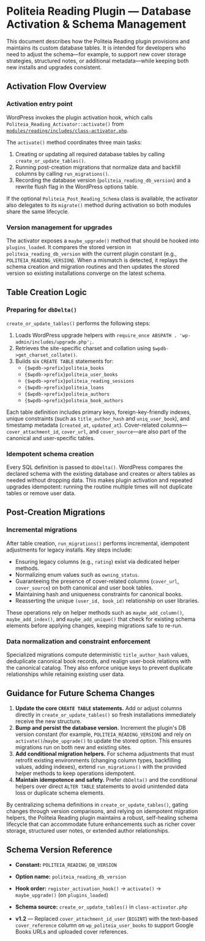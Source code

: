 # Politeia Reading Plugin — Database Activation & Schema Management

This document describes how the Politeia Reading plugin provisions and maintains its custom database tables. It is intended for developers who need to adjust the schema—for example, to support new cover storage strategies, structured notes, or additional metadata—while keeping both new installs and upgrades consistent.

## Activation Flow Overview

### Activation entry point

WordPress invokes the plugin activation hook, which calls `Politeia_Reading_Activator::activate()` from [`modules/reading/includes/class-activator.php`](../includes/class-activator.php).

The `activate()` method coordinates three main tasks:

1. Creating or updating all required database tables by calling `create_or_update_tables()`.
2. Running post-creation migrations that normalize data and backfill columns by calling `run_migrations()`.
3. Recording the database version (`politeia_reading_db_version`) and a rewrite flush flag in the WordPress options table.

If the optional `Politeia_Post_Reading_Schema` class is available, the activator also delegates to its `migrate()` method during activation so both modules share the same lifecycle.

### Version management for upgrades

The activator exposes a `maybe_upgrade()` method that should be hooked into `plugins_loaded`. It compares the stored version in `politeia_reading_db_version` with the current plugin constant (e.g., `POLITEIA_READING_VERSION`). When a mismatch is detected, it replays the schema creation and migration routines and then updates the stored version so existing installations converge on the latest schema.

## Table Creation Logic

### Preparing for `dbDelta()`

`create_or_update_tables()` performs the following steps:

1. Loads WordPress upgrade helpers with `require_once ABSPATH . 'wp-admin/includes/upgrade.php';`.
2. Retrieves the site-specific charset and collation using `$wpdb->get_charset_collate()`.
3. Builds six `CREATE TABLE` statements for:
   - `{$wpdb->prefix}politeia_books`
   - `{$wpdb->prefix}politeia_user_books`
   - `{$wpdb->prefix}politeia_reading_sessions`
   - `{$wpdb->prefix}politeia_loans`
   - `{$wpdb->prefix}politeia_authors`
   - `{$wpdb->prefix}politeia_book_authors`

Each table definition includes primary keys, foreign-key-friendly indexes, unique constraints (such as `title_author_hash` and `uniq_user_book`), and timestamp metadata (`created_at`, `updated_at`). Cover-related columns—`cover_attachment_id`, `cover_url`, and `cover_source`—are also part of the canonical and user-specific tables.

### Idempotent schema creation

Every SQL definition is passed to `dbDelta()`. WordPress compares the declared schema with the existing database and creates or alters tables as needed without dropping data. This makes plugin activation and repeated upgrades idempotent: running the routine multiple times will not duplicate tables or remove user data.

## Post-Creation Migrations

### Incremental migrations

After table creation, `run_migrations()` performs incremental, idempotent adjustments for legacy installs. Key steps include:

- Ensuring legacy columns (e.g., `rating`) exist via dedicated helper methods.
- Normalizing enum values such as `owning_status`.
- Guaranteeing the presence of cover-related columns (`cover_url`, `cover_source`) on both canonical and user book tables.
- Maintaining hash and uniqueness constraints for canonical books.
- Reasserting the unique `(user_id, book_id)` relationship on user libraries.

These operations rely on helper methods such as `maybe_add_column()`, `maybe_add_index()`, and `maybe_add_unique()` that check for existing schema elements before applying changes, keeping migrations safe to re-run.

### Data normalization and constraint enforcement

Specialized migrations compute deterministic `title_author_hash` values, deduplicate canonical book records, and realign user-book relations with the canonical catalog. They also enforce unique keys to prevent duplicate relationships while retaining existing user data.

## Guidance for Future Schema Changes

1. **Update the core `CREATE TABLE` statements.** Add or adjust columns directly in `create_or_update_tables()` so fresh installations immediately receive the new structure.
2. **Bump and persist the database version.** Increment the plugin's DB version constant (for example, `POLITEIA_READING_VERSION`) and rely on `activate()`/`maybe_upgrade()` to update the stored option. This ensures migrations run on both new and existing sites.
3. **Add conditional migration helpers.** For schema adjustments that must retrofit existing environments (changing column types, backfilling values, adding indexes), extend `run_migrations()` with the provided helper methods to keep operations idempotent.
4. **Maintain idempotence and safety.** Prefer `dbDelta()` and the conditional helpers over direct `ALTER TABLE` statements to avoid unintended data loss or duplicate schema elements.

By centralizing schema definitions in `create_or_update_tables()`, gating changes through version comparisons, and relying on idempotent migration helpers, the Politeia Reading plugin maintains a robust, self-healing schema lifecycle that can accommodate future enhancements such as richer cover storage, structured user notes, or extended author relationships.

## Schema Version Reference

- **Constant:** `POLITEIA_READING_DB_VERSION`
- **Option name:** `politeia_reading_db_version`
- **Hook order:** `register_activation_hook()` → `activate()` → `maybe_upgrade()` (on `plugins_loaded`)
- **Schema source:** `create_or_update_tables()` in `class-activator.php`

- **v1.2** — Replaced `cover_attachment_id_user` (`BIGINT`) with the text-based `cover_reference` column on `wp_politeia_user_books` to support Google Books URLs and uploaded cover references.

